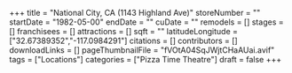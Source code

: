 +++
title = "National City, CA (1143 Highland Ave)"
storeNumber = ""
startDate = "1982-05-00"
endDate = ""
cuDate = ""
remodels = []
stages = []
franchisees = []
attractions = []
sqft = ""
latitudeLongitude = ["32.67389352","-117.0984291"]
citations = []
contributors = []
downloadLinks = []
pageThumbnailFile = "fVOtA04SqJWjtCHaAUai.avif"
tags = ["Locations"]
categories = ["Pizza Time Theatre"]
draft = false
+++
